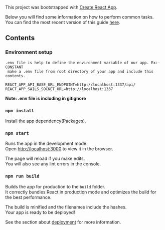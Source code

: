 This project was bootstrapped with [Create React App](https://github.com/facebookincubator/create-react-app).

Below you will find some information on how to perform common tasks.<br>
You can find the most recent version of this guide [here](https://github.com/facebookincubator/create-react-app/blob/master/packages/react-scripts/template/README.md).

## Contents

### Environment setup
```
.env file is help to define the environment variable of our app. Ex:- CONSTANT
 make a .env file from root directory of your app and include this contents.

REACT_APP_API_BASE_URL_ENDPOINT=http://localhost:1337/api/
REACT_APP_SAILS_SOCKET_URL=http://localhost:1337
```
**Note:  .env file is including in gitignore**

### `npm install`

Install the app dependency(Packages).<br>

### `npm start`

Runs the app in the development mode.<br>
Open [http://localhost:3000](http://localhost:3000) to view it in the browser.

The page will reload if you make edits.<br>
You will also see any lint errors in the console.


### `npm run build`

Builds the app for production to the `build` folder.<br>
It correctly bundles React in production mode and optimizes the build for the best performance.

The build is minified and the filenames include the hashes.<br>
Your app is ready to be deployed!

See the section about [deployment](#deployment) for more information.

